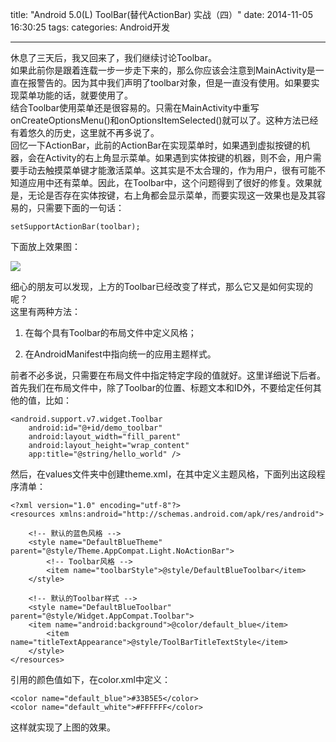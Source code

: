 title: "Android 5.0(L) ToolBar(替代ActionBar) 实战（四）"
date: 2014-11-05 16:30:25
tags:
categories: Android开发

---

休息了三天后，我又回来了，我们继续讨论Toolbar。  
如果此前你是跟着连载一步一步走下来的，那么你应该会注意到MainActivity是一直在报警告的。因为其中我们声明了toolbar对象，但是一直没有使用。如果要实现菜单功能的话，就要使用了。  
结合Toolbar使用菜单还是很容易的。只需在MainActivity中重写onCreateOptionsMenu()和onOptionsItemSelected()就可以了。这种方法已经有着悠久的历史，这里就不再多说了。  
回忆一下ActionBar，此前的ActionBar在实现菜单时，如果遇到虚拟按键的机器，会在Activity的右上角显示菜单。如果遇到实体按键的机器，则不会，用户需要手动去触摸菜单键才能激活菜单。这其实是不太合理的，作为用户，很有可能不知道应用中还有菜单。因此，在Toolbar中，这个问题得到了很好的修复。效果就是，无论是否存在实体按键，右上角都会显示菜单，而要实现这一效果也是及其容易的，只需要下面的一句话：  

    setSupportActionBar(toolbar);  

下面放上效果图：

![](http://i.imgur.com/H0uG20t.jpg)

细心的朋友可以发现，上方的Toolbar已经改变了样式，那么它又是如何实现的呢？  
这里有两种方法：  

1. 在每个具有Toolbar的布局文件中定义风格；  

2. 在AndroidManifest中指向统一的应用主题样式。  

前者不必多说，只需要在布局文件中指定特定字段的值就好。这里详细说下后者。  
首先我们在布局文件中，除了Toolbar的位置、标题文本和ID外，不要给定任何其他的值，比如：  

	<android.support.v7.widget.Toolbar  
       	android:id="@+id/demo_toolbar"  
       	android:layout_width="fill_parent"  
       	android:layout_height="wrap_content"  
       	app:title="@string/hello_world" />  

然后，在values文件夹中创建theme.xml，在其中定义主题风格，下面列出这段程序清单：  

    <?xml version="1.0" encoding="utf-8"?>  
	<resources xmlns:android="http://schemas.android.com/apk/res/android">  
  
    	<!-- 默认的蓝色风格 -->  
    	<style name="DefaultBlueTheme" parent="@style/Theme.AppCompat.Light.NoActionBar">  
        	<!-- Toolbar风格 -->  
        	<item name="toolbarStyle">@style/DefaultBlueToolbar</item>  
    	</style>  
  
    	<!-- 默认的Toolbar样式 -->  
    	<style name="DefaultBlueToolbar" parent="@style/Widget.AppCompat.Toolbar">  
        <item name="android:background">@color/default_blue</item>  
        	<item name="titleTextAppearance">@style/ToolBarTitleTextStyle</item>  
    	</style>  
	</resources>  

引用的颜色值如下，在color.xml中定义：

    <color name="default_blue">#33B5E5</color>  
	<color name="default_white">#FFFFFF</color> 

这样就实现了上图的效果。   